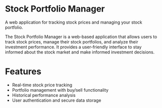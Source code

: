 # Stock Portfolio Manager

A web application for tracking stock prices and managing your stock portfolio.

The Stock Portfolio Manager is a web-based application that allows users to track stock prices, manage their stock portfolios, and analyze their investment performance. It provides a user-friendly interface to stay informed about the stock market and make informed investment decisions.

# Features

- Real-time stock price tracking
- Portfolio management with buy/sell functionality
- Historical performance analysis
- User authentication and secure data storage

